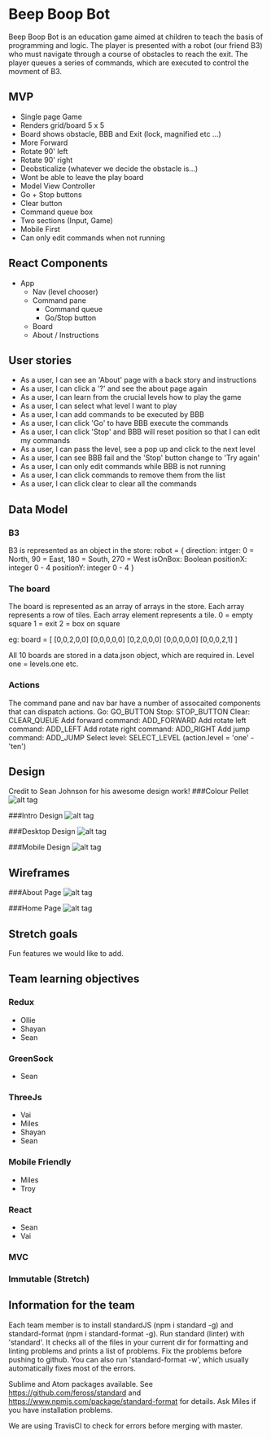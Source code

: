 # Beep Boop Bot

Beep Boop Bot is an education game aimed at children to teach the basis of programming and logic. The player is presented with a robot (our friend B3) who must navigate through a course of obstacles to reach the exit. The player queues a series of commands, which are executed to control the movment of B3.

## MVP

* Single page Game
* Renders grid/board 5 x 5
* Board shows obstacle, BBB and Exit (lock, magnified etc ...)
* More Forward
* Rotate 90' left
* Rotate 90' right
* Deobsticalize (whatever we decide the obstacle is...)
* Wont be able to leave the play board
* Model View Controller
* Go + Stop buttons
* Clear button
* Command queue box
* Two sections (Input, Game)
* Mobile First
* Can only edit commands when not running

## React Components

* App
	* Nav (level chooser)
	* Command pane
		* Command queue
		* Go/Stop button
	* Board
	* About / Instructions

## User stories

* As a user, I can see an 'About' page with a back story and instructions
* As a user, I can click a '?' and see the about page again
* As a user, I can learn from the crucial levels how to play the game
* As a user, I can select what level I want to play
* As a user, I can add commands to be executed by BBB
* As a user, I can click 'Go' to have BBB execute the commands
* As a user, I can click 'Stop' and BBB will reset position so that I can edit my commands
* As a user, I can pass the level, see a pop up and click to the next level
* As a user, I can see BBB fail and the 'Stop' button change to 'Try again'
* As a user, I can only edit commands while BBB is not running
* As a user, I can click commands to remove them from the list
* As a user, I can click clear to clear all the commands

## Data Model

### B3
B3 is represented as an object in the store:
robot = {
	direction: intger: 0 = North, 90 = East, 180 = South, 270 = West
	isOnBox: Boolean
	positionX: integer 0 - 4
	positionY: integer 0 - 4
}

### The board
The board is represented as an array of arrays in the store. Each array represents a row of tiles. Each array element represents a tile.
0 = empty square
1 = exit
2 = box on square

eg: board = [
	[0,0,2,0,0]
	[0,0,0,0,0]
	[0,2,0,0,0]
	[0,0,0,0,0]
	[0,0,0,2,1]
]

All 10 boards are stored in a data.json object, which are required in. Level one = levels.one etc.

### Actions
The command pane and nav bar have a number of assocaited components that can dispatch actions.
Go: GO_BUTTON
Stop: STOP_BUTTON
Clear: CLEAR_QUEUE
Add forward command: ADD_FORWARD
Add rotate left command: ADD_LEFT
Add rotate right command: ADD_RIGHT
Add jump command: ADD_JUMP
Select level: SELECT_LEVEL (action.level = 'one' - 'ten')

## Design
Credit to Sean Johnson for his awesome design work!
###Colour Pellet 
![alt tag](https://s32.postimg.org/5aq42p8hx/colours.png "Colour Pellet")

###Intro Design 
![alt tag](https://s32.postimg.org/7hqkqxyed/Layout_B3_Intro.png "Intro Design")

###Desktop Design
![alt tag](https://s31.postimg.org/dqi2d0l7f/Layout_B3.png "Desktop Design")

###Mobile Design 
![alt tag](https://s32.postimg.org/4dzj6o89h/Layout_B3_Mobile.png "Mobile Design")

## Wireframes

###About Page
![alt tag](https://s31.postimg.org/crq66ae1n/About_Page.png "About Page")

###Home Page
![alt tag](https://s31.postimg.org/dh3g2brdn/Home_Wireframe.png "Home Page")

## Stretch goals
Fun features we would like to add.

## Team learning objectives

### Redux

* Ollie
* Shayan
* Sean

### GreenSock

* Sean

### ThreeJs

* Vai
* Miles
* Shayan
* Sean

### Mobile Friendly

* Miles
* Troy

### React

* Sean
* Vai

### MVC

### Immutable (Stretch)

## Information for the team

Each team member is to install standardJS (npm i standard -g) and standard-format (npm i standard-format -g).
Run standard (linter) with 'standard'. It checks all of the files in your current dir for formatting and linting problems and prints a list of problems. Fix the problems before pushing to github. You can also run 'standard-format -w', which usually automatically fixes most of the errors.

Sublime and Atom packages available. See https://github.com/feross/standard and https://www.npmjs.com/package/standard-format for details. Ask Miles if you have installation problems.

We are using TravisCI to check for errors before merging with master.
